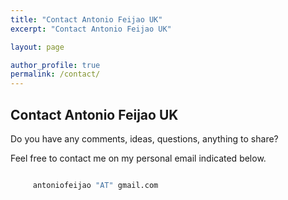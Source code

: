 ```yaml
---
title: "Contact Antonio Feijao UK"
excerpt: "Contact Antonio Feijao UK"

layout: page

author_profile: true
permalink: /contact/
---
```


## Contact Antonio Feijao UK

Do you have any comments, ideas, questions, anything to share?

Feel free to contact me on my personal email indicated below.

```python

     antoniofeijao "AT" gmail.com

```
